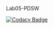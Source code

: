 Lab05-PDSW


[![Codacy Badge](https://api.codacy.com/project/badge/Grade/d02d6f7351984b70bfcf254bc0ebc403)](https://www.codacy.com/app/danielagon/lab05?utm_source=github.com&amp;utm_medium=referral&amp;utm_content=danielagon/lab05&amp;utm_campaign=Badge_Grade)
